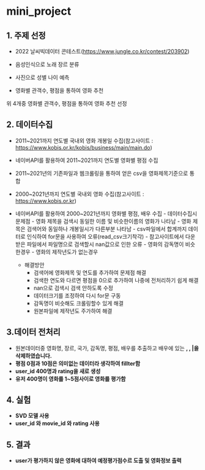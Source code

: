 # mini_project

## 1. 주제 선정
  - 2022 날씨빅데이터 콘테스트(https://www.jungle.co.kr/contest/203902)

  - 음성인식으로 노래 장르 분류

  - 사진으로 성별 나이 예측

  - 영화별 관객수, 평점을 통하여 영화 추천
  
  위 4개중 영화별 관객수, 평점을 통하여 영화 추천 선정

## 2. 데이터수집 
  - 2011~2021까지 연도별 국내외 영화 개봉일 수집(참고사이트 : https://www.kobis.or.kr/kobis/business/main/main.do) 
  - 네이버API를 활용하여 2011~2021까지 연도별 영화별 평점 수집
  - 2011~2021년의 기존파일과 웹크롤링을 통하여 얻은 csv을 영화제목기준으로 통합 
  - 2000~2021년까지 연도별 국내외 영화 수집(참고사이트 : https://www.kobis.or.kr) 
  - 네이버API를 활용하여 2000~2021년까지 영화별 평점, 배우 수집
        - 데이터수집시 문제점 
            - 영화 제목을 검색시 동일한 이름 및 비슷한이름의 영화가 나타남
            - 영화 제목은 검색어와 동일하나 개봉일시가 다른부분 나타남
            - csv파일에서 합계까지 데이터로 인식하여 for문을 사용하여 오류(read_csv크기착각)
            - 참고사이트에서 다운받은 파일에서 파일명으로 검색할시 nan값으로 인한 오류
            - 영화의 감독명이 비슷한경우 
            - 영화의 제작년도가 없는경우

      - 해결방안
        - 검색어에 영화제목 및 연도를 추가하여 문제점 해결
        - 검색한 연도와 다르면 평점을 0으로 추가하여 나중에 전처리하기 쉽게 해결
        - nan으로 검색시 검색 안하도록 수정
        - 데이터크기를 조정하여 다시 for문 구동
        - 감독명이 비슷해도 크롤링할수 있게 해결
        - 원본파일에 제작년도 주가하여 해결

## 3.데이터 전처리
  - 원본데이터중 영화명, 장르, 국가, 감독명, 평점, 배우를 추출하고 배우에 있는 <b> , <b/>, |을 삭제하였습니다.
  - 평점 0점과 10점은 의미없는 데이터라 생각하여 fillter함
  - user_id 400명과 rating을 새로 생성
  - 유저 400명이 영화를 1~5점사이로 영화를 평가함

  
## 4. 실험
  - SVD 모델 사용
  - user_id 와 movie_id 와 rating 사용

## 5. 결과
  - user가 평가하지 않은 영화에 대하여 예정평가점수르 도출 및 영화정보 출력
